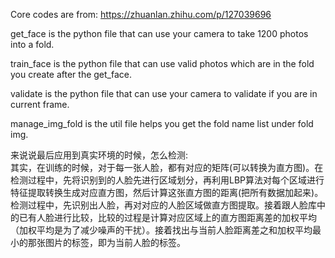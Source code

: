 Core codes are from: https://zhuanlan.zhihu.com/p/127039696

get_face is the python file that can use your camera to take 1200 photos into a fold.

train_face is the python file that can use valid photos which are in the fold you create after the get_face.

validate is the python file that can use your camera to validate if you are in current frame.

manage_img_fold is the util file helps you get the fold name list under fold img.

来说说最后应用到真实环境的时候，怎么检测:    
其实，在训练的时候，对于每一张人脸，都有对应的矩阵(可以转换为直方图)。在检测过程中，先将识别到的人脸先进行区域划分，再利用LBP算法对每个区域进行特征提取转换生成对应直方图，然后计算这张直方图的距离(把所有数据加起来)。    
检测过程中，先识别出人脸，再对对应的人脸区域做直方图提取。接着跟人脸库中的已有人脸进行比较，比较的过程是计算对应区域上的直方图距离差的加权平均（加权平均是为了减少噪声的干扰）。接着找出与当前人脸距离差之和加权平均最小的那张图片的标签，即为当前人脸的标签。
